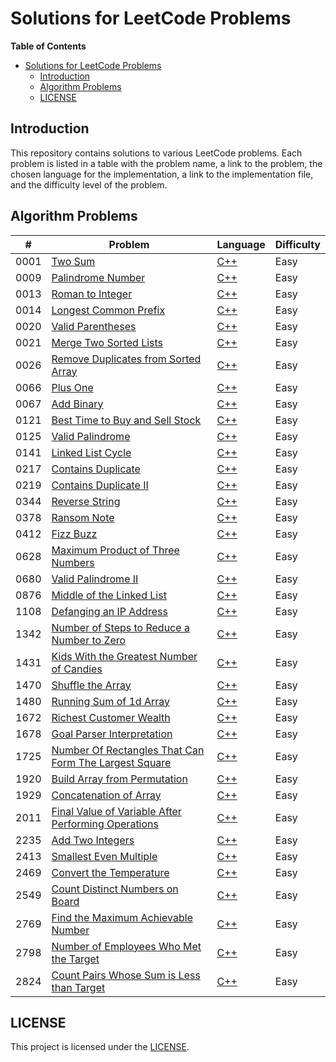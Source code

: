 # Solutions for LeetCode Problems

**Table of Contents**

- [Solutions for LeetCode Problems](#solutions-for-leetcode-problems)
  - [Introduction](#introduction)
  - [Algorithm Problems](#algorithm-problems)
  - [LICENSE](#license)

## Introduction

This repository contains solutions to various LeetCode problems. Each problem is listed in a table with the problem name, a link to the problem, the chosen language for the implementation, a link to the implementation file, and the difficulty level of the problem.

## Algorithm Problems

| #    | Problem                                                       | Language       | Difficulty |
| ---- | ------------------------------------------------------------- | -------------- | ---------- |
| 0001 | [Two Sum][0001]                                               | [C++][0001cpp] | Easy       |
| 0009 | [Palindrome Number][0009]                                     | [C++][0009cpp] | Easy       |
| 0013 | [Roman to Integer][0013]                                      | [C++][0013cpp] | Easy       |
| 0014 | [Longest Common Prefix][0014]                                 | [C++][0014cpp] | Easy       |
| 0020 | [Valid Parentheses][0020]                                     | [C++][0020cpp] | Easy       |
| 0021 | [Merge Two Sorted Lists][0021]                                | [C++][0021cpp] | Easy       |
| 0026 | [Remove Duplicates from Sorted Array][0026]                   | [C++][0026cpp] | Easy       |
| 0066 | [Plus One][0066]                                              | [C++][0066cpp] | Easy       |
| 0067 | [Add Binary][0067]                                            | [C++][0067cpp] | Easy       |
| 0121 | [Best Time to Buy and Sell Stock][0121]                       | [C++][0121cpp] | Easy       |
| 0125 | [Valid Palindrome][0125]                                      | [C++][0125cpp] | Easy       |
| 0141 | [Linked List Cycle][0141]                                     | [C++][0141cpp] | Easy       |
| 0217 | [Contains Duplicate][0217]                                    | [C++][0217cpp] | Easy       |
| 0219 | [Contains Duplicate II][0219]                                 | [C++][0219cpp] | Easy       |
| 0344 | [Reverse String][0344]                                        | [C++][0344cpp] | Easy       |
| 0378 | [Ransom Note][0378]                                           | [C++][0378cpp] | Easy       |
| 0412 | [Fizz Buzz][0412]                                             | [C++][0412cpp] | Easy       |
| 0628 | [Maximum Product of Three Numbers][0628]                      | [C++][0628cpp] | Easy       |
| 0680 | [Valid Palindrome II][0680]                                   | [C++][0680cpp] | Easy       |
| 0876 | [Middle of the Linked List][0876]                             | [C++][0876cpp] | Easy       |
| 1108 | [Defanging an IP Address][1108]                               | [C++][1108cpp] | Easy       |
| 1342 | [Number of Steps to Reduce a Number to Zero][1342]            | [C++][1342cpp] | Easy       |
| 1431 | [Kids With the Greatest Number of Candies][1431]              | [C++][1431cpp] | Easy       |
| 1470 | [Shuffle the Array][1470]                                     | [C++][1470cpp] | Easy       |
| 1480 | [Running Sum of 1d Array][1480]                               | [C++][1480cpp] | Easy       |
| 1672 | [Richest Customer Wealth][1672]                               | [C++][1672cpp] | Easy       |
| 1678 | [Goal Parser Interpretation][1678]                            | [C++][1678cpp] | Easy       |
| 1725 | [Number Of Rectangles That Can Form The Largest Square][1725] | [C++][1725cpp] | Easy       |
| 1920 | [Build Array from Permutation][1920]                          | [C++][1920cpp] | Easy       |
| 1929 | [Concatenation of Array][1929]                                | [C++][1929cpp] | Easy       |
| 2011 | [Final Value of Variable After Performing Operations][2011]   | [C++][2011cpp] | Easy       |
| 2235 | [Add Two Integers][2235]                                      | [C++][2235cpp] | Easy       |
| 2413 | [Smallest Even Multiple][2413]                                | [C++][2413cpp] | Easy       |
| 2469 | [Convert the Temperature][2469]                               | [C++][2469cpp] | Easy       |
| 2549 | [Count Distinct Numbers on Board][2549]                       | [C++][2549cpp] | Easy       |
| 2769 | [Find the Maximum Achievable Number][2769]                    | [C++][2769cpp] | Easy       |
| 2798 | [Number of Employees Who Met the Target][2798]                | [C++][2798cpp] | Easy       |
| 2824 | [Count Pairs Whose Sum is Less than Target][2824]             | [C++][2824cpp] | Easy       |

## LICENSE

This project is licensed under the [LICENSE](LICENSE).

<!-- links -->

[0001]: https://leetcode.com/problems/two-sum/
[0001cpp]: https://leetcode.com/submissions/detail/948426050/
[0009]: https://leetcode.com/problems/palindrome-number/
[0009cpp]: https://leetcode.com/submissions/detail/948438457/
[0013]: https://leetcode.com/problems/roman-to-integer/
[0013cpp]: https://leetcode.com/submissions/detail/949360425/
[0014]: https://leetcode.com/problems/longest-common-prefix/
[0014cpp]: https://leetcode.com/submissions/detail/1036936497/
[0020]: https://leetcode.com/problems/valid-parentheses/
[0020cpp]: https://leetcode.com/submissions/detail/1036952537/
[0021]: https://leetcode.com/problems/merge-two-sorted-lists/
[0021cpp]: https://leetcode.com/submissions/detail/1036960117/
[0026]: https://leetcode.com/problems/remove-duplicates-from-sorted-array/
[0026cpp]: https://leetcode.com/submissions/detail/1036967711/
[0066]: https://leetcode.com/problems/plus-one/
[0066cpp]: https://leetcode.com/submissions/detail/1039769790/
[0067]: https://leetcode.com/problems/add-binary/
[0067cpp]: https://leetcode.com/submissions/detail/1037990830/
[0121]: https://leetcode.com/problems/best-time-to-buy-and-sell-stock/
[0121cpp]: https://leetcode.com/submissions/detail/1037934208/
[0125]: https://leetcode.com/problems/valid-palindrome/
[0125cpp]: https://leetcode.com/submissions/detail/1037955911/
[0141]: https://leetcode.com/problems/linked-list-cycle/
[0141cpp]: https://leetcode.com/submissions/detail/1040027578/
[0217]: https://leetcode.com/problems/contains-duplicate/
[0217cpp]: https://leetcode.com/submissions/detail/1040044205/
[0219]: https://leetcode.com/problems/contains-duplicate-ii/
[0219cpp]: https://leetcode.com/submissions/detail/1040064641/
[0344]: https://leetcode.com/problems/reverse-string/
[0344cpp]: https://leetcode.com/submissions/detail/1038001012/
[0378]: https://leetcode.com/problems/ransom-note/
[0378cpp]: https://leetcode.com/submissions/detail/1036903851/
[0412]: https://leetcode.com/problems/fizz-buzz/
[0412cpp]: https://leetcode.com/submissions/detail/1036866232/
[0628]: https://leetcode.com/problems/maximum-product-of-three-numbers/
[0628cpp]: https://leetcode.com/submissions/detail/1037692372/
[0680]: https://leetcode.com/problems/valid-palindrome-ii/
[0680cpp]: https://leetcode.com/submissions/detail/1037968613/
[0876]: https://leetcode.com/problems/middle-of-the-linked-list/
[0876cpp]: https://leetcode.com/submissions/detail/1036889642/
[1108]: https://leetcode.com/problems/defanging-an-ip-address/
[1108cpp]: https://leetcode.com/submissions/detail/1048635629/
[1342]: https://leetcode.com/problems/number-of-steps-to-reduce-a-number-to-zero/
[1342cpp]: https://leetcode.com/submissions/detail/1036875175/
[1431]: https://leetcode.com/problems/kids-with-the-greatest-number-of-candies/
[1431cpp]: https://leetcode.com/submissions/detail/1050820950/
[1470]: https://leetcode.com/problems/shuffle-the-array/
[1470cpp]: https://leetcode.com/submissions/detail/1049530990/
[1480]: https://leetcode.com/problems/running-sum-of-1d-array/
[1480cpp]: https://leetcode.com/submissions/detail/1036830470/
[1672]: https://leetcode.com/problems/richest-customer-wealth/
[1672cpp]: https://leetcode.com/submissions/detail/1036852316/
[1678]: https://leetcode.com/problems/goal-parser-interpretation/
[1678cpp]: https://leetcode.com/submissions/detail/1050792706/
[1725]: https://leetcode.com/problems/number-of-rectangles-that-can-form-the-largest-square/
[1725cpp]: https://leetcode.com/submissions/detail/1047761317/
[1920]: https://leetcode.com/problems/build-array-from-permutation/
[1920cpp]: https://leetcode.com/submissions/detail/1048619629/
[1929]: https://leetcode.com/problems/concatenation-of-array/
[1929cpp]: https://leetcode.com/submissions/detail/1047738300/
[2011]: https://leetcode.com/problems/final-value-of-variable-after-performing-operations/
[2011cpp]: https://leetcode.com/submissions/detail/1049539828/
[2235]: https://leetcode.com/problems/add-two-integers/
[2235cpp]: https://leetcode.com/submissions/detail/1050810723/
[2413]: https://leetcode.com/problems/smallest-even-multiple/
[2413cpp]: https://leetcode.com/submissions/detail/1050815450/
[2469]: https://leetcode.com/problems/convert-the-temperature/
[2469cpp]: https://leetcode.com/submissions/detail/1048639718/
[2549]: https://leetcode.com/problems/count-distinct-numbers-on-board/
[2549cpp]: https://leetcode.com/submissions/detail/1038006278/
[2769]: https://leetcode.com/problems/find-the-maximum-achievable-number/
[2769cpp]: https://leetcode.com/submissions/detail/1049548431/
[2798]: https://leetcode.com/problems/number-of-employees-who-met-the-target/
[2798cpp]: https://leetcode.com/submissions/detail/1050823191/
[2824]: https://leetcode.com/problems/count-pairs-whose-sum-is-less-than-target/
[2824cpp]: https://leetcode.com/submissions/detail/1050808683/

